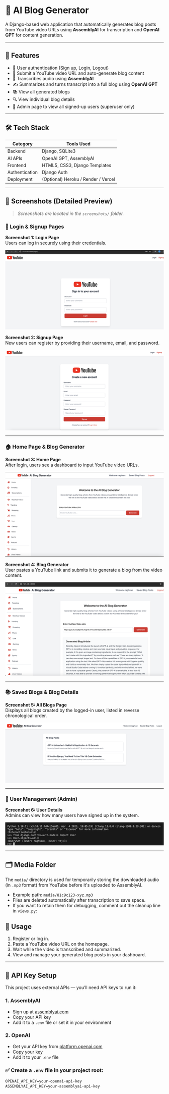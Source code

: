 # 🧠 AI Blog Generator

A Django-based web application that automatically generates blog posts from YouTube video URLs using **AssemblyAI** for transcription and **OpenAI GPT** for content generation.

---

## 🚀 Features

- 🔐 User authentication (Sign up, Login, Logout)
- 🔗 Submit a YouTube video URL and auto-generate blog content
- 📝 Transcribes audio using **AssemblyAI**
- ✍️ Summarizes and turns transcript into a full blog using **OpenAI GPT**
- 📚 View all generated blogs
- 🔍 View individual blog details
- 👥 Admin page to view all signed-up users (superuser only)

---

## 🛠 Tech Stack

| Category       | Tools Used                             |
|----------------|----------------------------------------|
| Backend        | Django, SQLite3                        |
| AI APIs        | OpenAI GPT, AssemblyAI                 |
| Frontend       | HTML5, CSS3, Django Templates          |
| Authentication | Django Auth                            |
| Deployment     | (Optional) Heroku / Render / Vercel    |

---

## 📸 Screenshots (Detailed Preview)

> _Screenshots are located in the `screenshots/` folder._

### 🔐 Login & Signup Pages

**Screenshot 1: Login Page**  
Users can log in securely using their credentials.

![Login](screenshots/1.png)

**Screenshot 2: Signup Page**  
New users can register by providing their username, email, and password.

![Signup](screenshots/2.png)

---

### 🏠 Home Page & Blog Generator

**Screenshot 3: Home Page**  
After login, users see a dashboard to input YouTube video URLs.

![Home](screenshots/3.png)

**Screenshot 4: Blog Generator**  
User pastes a YouTube link and submits it to generate a blog from the video content.

![Generate Blog](screenshots/4.png)

---

### 📚 Saved Blogs & Blog Details

**Screenshot 5: All Blogs Page**  
Displays all blogs created by the logged-in user, listed in reverse chronological order.

![All Blogs](screenshots/5.png)

---

### 👥 User Management (Admin)

**Screenshot 6: User Details**  
Admins can view how many users have signed up in the system.

![Users](screenshots/6.png)

---
## 🗂 Media Folder

The `media/` directory is used for temporarily storing the downloaded audio (in `.mp3` format) from YouTube before it's uploaded to AssemblyAI.

- Example path: `media/81c9c123-xyz.mp3`
- Files are deleted automatically after transcription to save space.
- If you want to retain them for debugging, comment out the cleanup line in `views.py`:

## 🧪 Usage

1. Register or log in.
2. Paste a YouTube video URL on the homepage.
3. Wait while the video is transcribed and summarized.
4. View and manage your generated blog posts in your dashboard.

---

## 🔑 API Key Setup

This project uses external APIs — you’ll need API keys to run it:

### 1. **AssemblyAI**
- Sign up at [assemblyai.com](https://www.assemblyai.com)
- Copy your API key
- Add it to a `.env` file or set it in your environment

### 2. **OpenAI**
- Get your API key from [platform.openai.com](https://platform.openai.com)
- Copy your key
- Add it to your `.env` file

### ✅ Create a `.env` file in your project root:

```env
OPENAI_API_KEY=your-openai-api-key
ASSEMBLYAI_API_KEY=your-assemblyai-api-key
